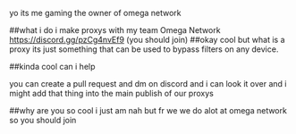 yo its me gaming the owner of omega network


##what i do
i make proxys with my team Omega Network https://discord.gg/pzCg4nvEf9 (you should join)
##okay cool but what is a proxy
its just something that can be used to bypass filters on any device.

##kinda cool can i help

you can create a pull request and dm on discord and i can look it over and i might add that thing into the main publish of our proxys

##why are you so cool
i just am
nah but fr we we do alot at omega network so you should join
<!---
GamingReborn/GamingReborn is a ✨ special ✨ repository because its `README.md` (this file) appears on your GitHub profile.
You can click the Preview link to take a look at your changes.
--->
